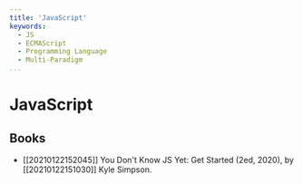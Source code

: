 ```yaml
---
title: 'JavaScript'
keywords:
  - JS
  - ECMAScript
  - Programming Language
  - Multi-Paradigm
...
```


# JavaScript

## Books
  - [[20210122152045]] You Don't Know JS Yet: Get Started (2ed, 2020), by [[20210122151030]] Kyle Simpson.
